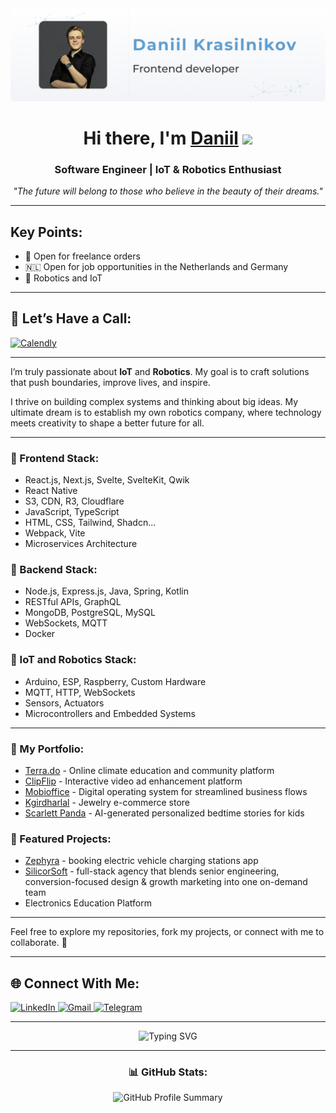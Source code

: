 <img src="./assets/github_banner.png" alt="GitHub Banner">

<h1 align="center">Hi there, I'm <a href="https://krasilnikov.info" target="_blank">Daniil</a> 
<img src="https://github.com/blackcater/blackcater/raw/main/images/Hi.gif" height="32"/></h1>
<h3 align="center">Software Engineer | IoT & Robotics Enthusiast</h3>

<p align="center">
    <em>"The future will belong to those who believe in the beauty of their dreams."</em>
</p>

---

<h2 align='left'>Key Points:</h2>
<ul>
    <li>🌟 Open for freelance orders</li>
    <li>🇳🇱 Open for job opportunities in the Netherlands and Germany</li>
    <li>🤖 Robotics and IoT</li>
</ul>

---

<h2 align='left'>📅 Let’s Have a Call:</h2>
<a target="_blank" href='https://calendly.com/krasilnikov-orchid/30min'>
<img src="https://img.shields.io/badge/Calendly-%230077B5.svg?style=for-the-badge&logo=calendly&logoColor=white" alt="Calendly">
</a>

---

<p>
    I’m truly passionate about <strong>IoT</strong> and <strong>Robotics</strong>. My goal is to craft solutions that push boundaries, improve lives, and inspire.
</p>

<p>
    I thrive on building complex systems and thinking about big ideas. My ultimate dream is to establish my own robotics company, where technology meets creativity to shape a better future for all.
</p>

---

<h3>🔧 Frontend Stack:</h3>
<ul>
    <li>React.js, Next.js, Svelte, SvelteKit, Qwik</li>
    <li>React Native</li>
    <li>S3, CDN, R3, Cloudflare</li>
    <li>JavaScript, TypeScript</li>
    <li>HTML, CSS, Tailwind, Shadcn...</li>
    <li>Webpack, Vite</li>
    <li>Microservices Architecture</li>
</ul>

<h3>💾 Backend Stack:</h3>
<ul>
    <li>Node.js, Express.js, Java, Spring, Kotlin</li>
    <li>RESTful APIs, GraphQL</li>
    <li>MongoDB, PostgreSQL, MySQL</li>
    <li>WebSockets, MQTT</li>
    <li>Docker</li>
</ul>

<h3>🤖 IoT and Robotics Stack:</h3>
<ul>
    <li>Arduino, ESP, Raspberry, Custom Hardware</li>
    <li>MQTT, HTTP, WebSockets</li>
    <li>Sensors, Actuators</li>
    <li>Microcontrollers and Embedded Systems</li>
</ul>

---

<h3>🌟 My Portfolio:</h3>
<ul>
    <li><a target="_blank" href="https://terra.do">Terra.do</a> - Online climate education and community platform</li>
    <li><a target="_blank" href="https://clipflip.video">ClipFlip</a> - Interactive video ad enhancement platform</li>
    <li><a target="_blank" href="https://mobioffice.io">Mobioffice</a> - Digital operating system for streamlined business flows</li>
    <li><a target="_blank" href="https://kgirdharlal.com">Kgirdharlal</a> - Jewelry e-commerce store</li>
    <li><a target="_blank" href="https://scarlettpanda.com">Scarlett Panda</a> - AI-generated personalized bedtime stories for kids</li>
</ul>

<h3>🚀 Featured Projects:</h3>
<ul>
    <li><a target="_blank" href="https://zephyracharge.vercel.app">Zephyra</a> - booking electric vehicle charging stations app</li>
    <li><a target="_blank" href="https://silicorsoft.com">SilicorSoft</a> - full-stack agency that blends senior engineering, conversion-focused design & growth marketing into one on-demand team</li>
    <li>Electronics Education Platform</li>
</ul>

---

<p>
    Feel free to explore my repositories, fork my projects, or connect with me to collaborate. 🚀
</p>

---

<h2 align='left'>🌐 Connect With Me:</h2>
<p>
    <a target="_blank" href="https://www.linkedin.com/in/daniil-krasilnikov/">
        <img src="https://img.shields.io/badge/LinkedIn-%230077B5.svg?style=for-the-badge&logo=linkedin&logoColor=white" alt="LinkedIn">
    </a>
    <a target="_blank" href="mailto:krasilnikov.orchid@gmail.com?subject=Offer&body=Hi,%20Daniil!%20I%20wanted%20to...">
        <img src="https://img.shields.io/badge/Gmail-D14836?style=for-the-badge&logo=gmail&logoColor=white" alt="Gmail">
    </a>
    <a target="_blank" href="https://web.telegram.org/k/#@d_karas">
        <img src="https://img.shields.io/badge/Telegram-2CA5E0?style=for-the-badge&logo=telegram&logoColor=white" alt="Telegram">
    </a>
</p>

---

<p align="center">
    <img src="https://readme-typing-svg.herokuapp.com?color=%2336BCF7&lines=FullStack+Developer+%7C+IoT+and+Robotics+Enthusiast;Passionate+About+Innovation+and+Automation" alt="Typing SVG">
</p>

---

<h3 align="center">📊 GitHub Stats:</h3>
<p align="center">
    <img src="https://github-profile-summary-cards.vercel.app/api/cards/profile-details?username=dankrasilnikov&theme=nord_dark" alt="GitHub Profile Summary">
</p>

